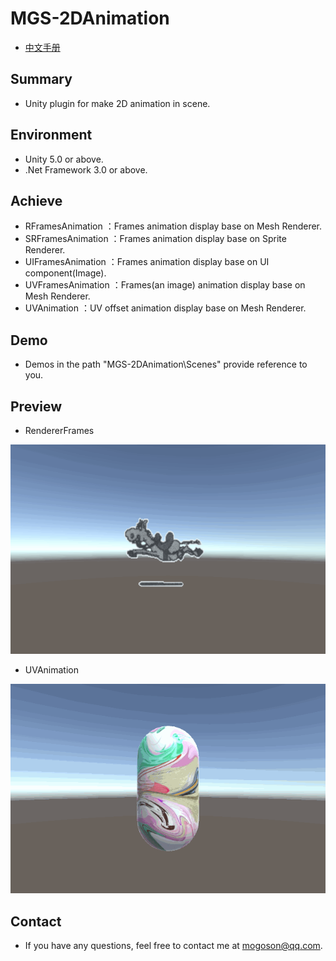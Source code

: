 ﻿# MGS-2DAnimation
- [中文手册](./README_ZH.md)

## Summary
- Unity plugin for make 2D animation in scene.

## Environment
- Unity 5.0 or above.
- .Net Framework 3.0 or above.

## Achieve
- RFramesAnimation ：Frames animation display base on Mesh Renderer.
- SRFramesAnimation ：Frames animation display base on Sprite Renderer.
- UIFramesAnimation ：Frames animation display base on UI component(Image).
- UVFramesAnimation ：Frames(an image) animation display base on Mesh Renderer.
- UVAnimation ：UV offset animation display base on Mesh Renderer.

## Demo
- Demos in the path "MGS-2DAnimation\Scenes" provide reference to you.

## Preview
- RendererFrames

![RendererFrames](./Attachments/README_Image/RendererFrames.gif)

- UVAnimation

![UVAnimation](./Attachments/README_Image/UVAnimation.gif)

## Contact
- If you have any questions, feel free to contact me at mogoson@qq.com.